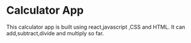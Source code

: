 # **Calculator App**

This calculator app is built using react,javascript ,CSS and HTML.
It can add,subtract,divide and multiply so far.